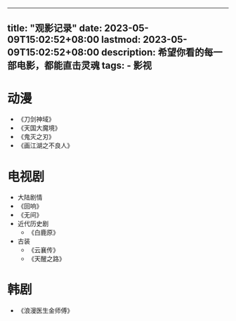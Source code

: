 ------
title: "观影记录"
date: 2023-05-09T15:02:52+08:00
lastmod: 2023-05-09T15:02:52+08:00
description: 希望你看的每一部电影，都能直击灵魂
tags:
    - 影视
---
# 动漫
- 《刀剑神域》
- 《天国大魔境》
- 《鬼灭之刃》
- 《画江湖之不良人》
# 电视剧
- 大陆剧情
- 《回响》
- 《无间》
- 近代历史剧
  - 《白鹿原》
- 古装
  - 《云襄传》
  - 《天醒之路》
# 韩剧
- 《浪漫医生金师傅》